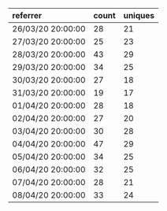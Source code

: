 | referrer          | count | uniques |
| :---------------- | :---- | :------ |
| 26/03/20 20:00:00 | 28    | 21      |
| 27/03/20 20:00:00 | 25    | 23      |
| 28/03/20 20:00:00 | 43    | 29      |
| 29/03/20 20:00:00 | 34    | 25      |
| 30/03/20 20:00:00 | 27    | 18      |
| 31/03/20 20:00:00 | 19    | 17      |
| 01/04/20 20:00:00 | 28    | 18      |
| 02/04/20 20:00:00 | 27    | 20      |
| 03/04/20 20:00:00 | 30    | 28      |
| 04/04/20 20:00:00 | 47    | 29      |
| 05/04/20 20:00:00 | 34    | 25      |
| 06/04/20 20:00:00 | 32    | 25      |
| 07/04/20 20:00:00 | 28    | 21      |
| 08/04/20 20:00:00 | 33    | 24      |